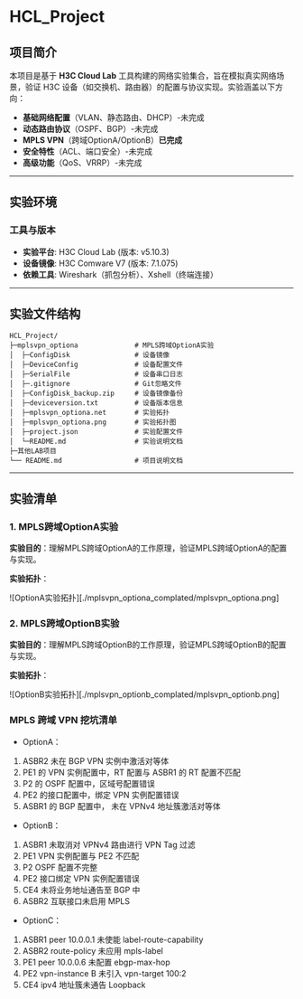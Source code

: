 # HCL_Project

## 项目简介
本项目是基于 **H3C Cloud Lab** 工具构建的网络实验集合，旨在模拟真实网络场景，验证 H3C 设备（如交换机、路由器）的配置与协议实现。实验涵盖以下方向：
- **基础网络配置**（VLAN、静态路由、DHCP）-未完成
- **动态路由协议**（OSPF、BGP）-未完成
- **MPLS VPN**（跨域OptionA/OptionB）**已完成**
- **安全特性**（ACL、端口安全）-未完成
- **高级功能**（QoS、VRRP）-未完成

---

## 实验环境
### 工具与版本
- **实验平台**: H3C Cloud Lab (版本: v5.10.3)
- **设备镜像**: H3C Comware V7 (版本: 7.1.075)
- **依赖工具**: Wireshark（抓包分析）、Xshell（终端连接）

---

## 实验文件结构
```plaintext
HCL_Project/
├─mplsvpn_optiona              # MPLS跨域OptionA实验
│  ├─ConfigDisk                # 设备镜像
│  ├─DeviceConfig              # 设备配置文件
│  ├─SerialFile                # 设备串口日志
│  ├─.gitignore                # Git忽略文件
│  ├─ConfigDisk_backup.zip     # 设备镜像备份
│  ├─deviceversion.txt         # 设备版本信息
│  ├─mplsvpn_optiona.net       # 实验拓扑
│  ├─mplsvpn_optiona.png       # 实验拓扑图
│  ├─project.json              # 实验配置文件
│  └─README.md                 # 实验说明文档
├─其他LAB项目
└── README.md                  # 项目说明文档
```

---

## 实验清单
### 1. MPLS跨域OptionA实验
**实验目的**：理解MPLS跨域OptionA的工作原理，验证MPLS跨域OptionA的配置与实现。

**实验拓扑**：

![OptionA实验拓扑][./mplsvpn_optiona_complated/mplsvpn_optiona.png]

### 2. MPLS跨域OptionB实验
**实验目的**：理解MPLS跨域OptionB的工作原理，验证MPLS跨域OptionB的配置与实现。

**实验拓扑**：

![OptionB实验拓扑][./mplsvpn_optionb_complated/mplsvpn_optionb.png]


### MPLS 跨域 VPN 挖坑清单
- OptionA：
1. ASBR2 未在 BGP VPN 实例中激活对等体
2. PE1 的 VPN 实例配置中，RT 配置与 ASBR1 的 RT 配置不匹配
3. P2 的 OSPF 配置中，区域号配置错误
4. PE2 的接口配置中，绑定 VPN 实例配置错误
5. ASBR1 的 BGP 配置中， 未在 VPNv4 地址簇激活对等体

- OptionB：
1. ASBR1 未取消对 VPNv4 路由进行 VPN Tag 过滤
2. PE1 VPN 实例配置与 PE2 不匹配
3. P2 OSPF 配置不完整
4. PE2 接口绑定 VPN 实例配置错误
5. CE4 未将业务地址通告至 BGP 中
6. ASBR2 互联接口未启用 MPLS

- OptionC：
1. ASBR1 peer 10.0.0.1 未使能 label-route-capability
2. ASBR2 route-policy 未应用 mpls-label
3. PE1 peer 10.0.0.6 未配置 ebgp-max-hop
4. PE2 vpn-instance B 未引入 vpn-target 100:2
5. CE4 ipv4 地址簇未通告 Loopback